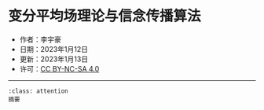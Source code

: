 # 变分平均场理论与信念传播算法

- 作者：李宇豪
- 日期：2023年1月12日
- 更新：2023年1月13日
- 许可：<a rel="license" href="http://creativecommons.org/licenses/by-nc-sa/4.0/">CC BY-NC-SA 4.0</a>

---

`````{admonition} 摘要
:class: attention
摘要
`````